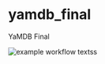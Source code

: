 # yamdb_final
YaMDB Final


![example workflow](https://github.com/mutedop/yamdb_final/actions/workflows/yamdb_workflow.yml/badge.svg)
textss

